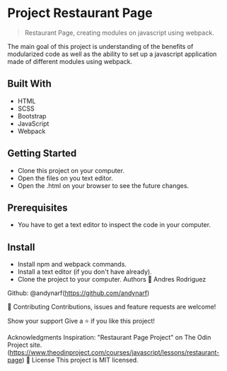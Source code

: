 # Project Restaurant Page

> Restaurant Page, creating modules on javascript using webpack.

The main goal of this project is understanding of the benefits of modularized code as well as the ability to set up a javascript application made of different modules using webpack.

## Built With

- HTML
- SCSS
- Bootstrap
- JavaScript
- Webpack

## Getting Started

- Clone this project on your computer.
- Open the files on you text editor.
- Open the .html on your browser to see the future changes.

## Prerequisites

- You have to get a text editor to inspect the code in your computer.

## Install

- Install npm and webpack commands.
- Install a text editor (if you don't have already).
- Clone the project to your computer.
  Authors
  👤 Andres Rodriguez

Github: @andynarf(https://github.com/andynarf)

🤝 Contributing
Contributions, issues and feature requests are welcome!

Show your support
Give a ⭐️ if you like this project!

Acknowledgments
Inspiration: "Restaurant Page Project" on The Odin Project site.
(https://www.theodinproject.com/courses/javascript/lessons/restaurant-page)
📝 License
This project is MIT licensed.
